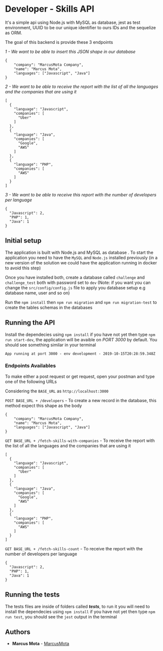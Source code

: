 # Developer - Skills API


It's a simple api using Node.js with MySQL as database, jest as test environment, UUID to be our unique identifier to ours IDs and the sequelize as ORM.

The goal of this backend is provide these 3 endpoints

*1 - We want to be able to insert this JSON shape in our database*

```
{
	"company": "MarcusMota Company",
	"name": "Marcus Mota",
	"languages": ["Javascript", "Java"]
}
```

*2 - We want to be able to receive the report with the list of all the languages and the companies that are using it*

```
[
  {
    "language": "Javascript",
    "companies": [
      "Uber"
    ]
  },
  {
    "language": "Java",
    "companies": [
      "Google",
      "AWS"
    ]
  },
  {
    "language": "PHP",
    "companies": [
      "AWS"
    ]
  }
]
```

*3 - We want to be able to receive this report with the number of developers per language*


```
{
  "Javascript": 2,
  "PHP": 1,
  "Java": 1
}
```

## Initial setup

The application is built with Node.js and MySQL as database . To start the application you need to have the `MySQL` and `Node.js` installed previously (in a new version of the solution we could have the application running in docker to avoid this step)

Once you have installed both, create a database called `challenge` and `challenge_test` both with password set to `dev` (Note: if you want you can change the `src/config/config.js` file to apply you database setup e.g database name, user and so on)

Run the `npm install` then `npm run migration` and `npm run migration-test` to create the tables schemas in the databases

## Running the API

Install the dependecies using `npm install` if you have not yet then type `npm run start-dev`, the application will be avaible on *PORT 3000* by default. You should see something similar in your terminal

`App running at port 3000 - env development - 2019-10-15T20:28:59.348Z`

### Endpoints Availables

To make either a post request or get request, open your postman and type one of the following URLs

Considering the `BASE_URL` as `http://localhost:3000`

`POST BASE_URL + /developers` - To create a new record in the database, this method expect this shape as the body

```
{
	"company": "MarcusMota Company",
	"name": "Marcus Mota",
	"languages": ["Javascript", "Java"]
}
```

`GET BASE_URL + /fetch-skills-with-companies` - To receive the report with the list of all the languages and the companies that are using it
```
[
  {
    "language": "Javascript",
    "companies": [
      "Uber"
    ]
  },
  {
    "language": "Java",
    "companies": [
      "Google",
      "AWS"
    ]
  },
  {
    "language": "PHP",
    "companies": [
      "AWS"
    ]
  }
]
```


`GET BASE_URL + /fetch-skills-count` - To receive the report with the number of developers per language

```
{
  "Javascript": 2,
  "PHP": 1,
  "Java": 1
}
```

## Running the tests

The tests files are inside of folders called *__tests__*, to run it you will need to install the dependecies using `npm install` if you have not yet then type `npm run test`, you should see the `jest` output in the terminal

## Authors

* **Marcus Mota** -  [MarcusMota](https://github.com/marcusmota)

